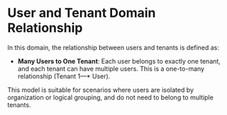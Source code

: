 
# User and Tenant Domain Relationship

In this domain, the relationship between users and tenants is defined as:

- **Many Users to One Tenant**: Each user belongs to exactly one tenant, and each tenant can have multiple users. This is a one-to-many relationship (Tenant 1—* User).

This model is suitable for scenarios where users are isolated by organization or logical grouping, and do not need to belong to multiple tenants.
